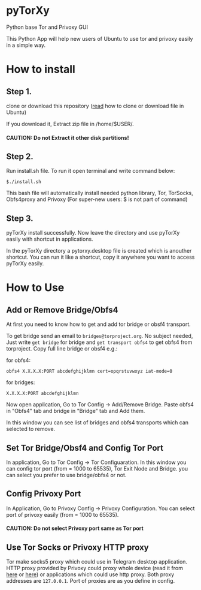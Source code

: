 # pyTorXy
Python base Tor and Privoxy GUI

This Python App will help new users of Ubuntu to use tor and privoxy easily in a simple way.

# How to install

## Step 1.
clone or download this repository (<a href="https://help.github.com/en/github/creating-cloning-and-archiving-repositories/cloning-a-repository">read</a> how to clone or download file in Ubuntu)

If you download it, Extract zip file in /home/$USER/.
#### CAUTION: Do not Extract it other disk partitions!

## Step 2.

Run install.sh file. To run it open terminal and write command below:

    $./install.sh

This bash file will automatically install needed python library, Tor, TorSocks, Obfs4proxy and Privoxy
(For super-new users: $ is not part of command)

## Step 3.

pyTorXy install successfully. Now leave the directory and use pyTorXy easily with shortcut in applications.

In the pyTorXy directory a pytorxy.desktop file is created which is anouther shortcut. You can run it like a shortcut, copy it anywhere you want to access pyTorXy easily.

# How to Use

## Add or Remove Bridge/Obfs4
At first you need to know how to get and add tor bridge or obsf4 transport.

To get bridge send an email to `bridges@torproject.org`. No subject needed, Just write `get bridge` for bridge and `get transport obfs4` to get obfs4 from torproject. Copy full line bridge or obsf4 e.g.:

for obfs4:
    
    obfs4 X.X.X.X:PORT abcdefghijklmn cert=opqrstuvwxyz iat-mode=0

for bridges:

    X.X.X.X:PORT abcdefghijklmn
    
Now open application, Go to Tor Config -> Add/Remove Bridge. Paste obfs4 in "Obfs4" tab and bridge in "Bridge" tab and Add them.

In this window you can see list of bridges and obfs4 transports which can selected to remove.

## Set Tor Bridge/Obsf4 and Config Tor Port
In application, Go to Tor Config -> Tor Configuaration. In this window you can config tor port (from = 1000 to 65535), Tor Exit Node and Bridge. you can select you prefer to use bridge/obfs4 or not.

## Config Privoxy Port
In Application, Go to Privoxy Config -> Privoxy Configuration. You can select port of privoxy easily (from = 1000 to 65535).

#### CAUTION: Do not select Privoxy port same as Tor port

## Use Tor Socks or Privoxy HTTP proxy
Tor make socks5 proxy which could use in Telegram desktop application. HTTP proxy provided by Privoxy could proxy whole device (read it from <a href="https://help.ubuntu.com/stable/ubuntu-help/net-proxy.html.en">here</a> or <a href="https://medium.com/@krish.raghuram/setting-up-proxy-in-ubuntu-95058da0b2d4">here</a>) or applications which could use http proxy. Both proxy addresses are `127.0.0.1`. Port of proxies are as you define in config.
